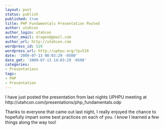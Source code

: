 ```yaml
---
layout: post
status: publish
published: true
title: PHP Fundamentals Presentation Posted
author: utahcon
author_login: utahcon
author_email: dragen@gmail.com
author_url: http://utahcon.com
wordpress_id: 529
wordpress_url: http://uphpu.org/?p=529
date: '2009-07-13 08:03:29 -0500'
date_gmt: '2009-07-13 14:03:29 -0500'
categories:
- Presentations
tags:
- PHP
- Presentation
---
```

<p>I have just posted the presentation from last nights UPHPU meeting at http://utahcon.com/presentations/php_fundamentals.odp</p>
<p>Thanks to everyone that came out last night, I really enjoyed the chance to hopefully impart some best practices on each of you. I know I learned a few things along the way too!</p>
